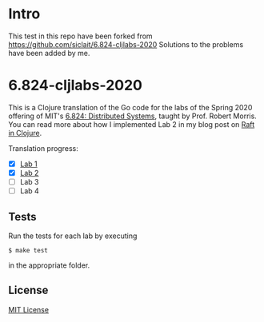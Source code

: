 # Intro
This test in this repo have been forked from https://github.com/siclait/6.824-cljlabs-2020
Solutions to the problems have been added by me.

# 6.824-cljlabs-2020

This is a Clojure translation of the Go code for the labs of the Spring 2020 offering of MIT's [6.824: Distributed Systems](https://pdos.csail.mit.edu/6.824/), taught by Prof. Robert Morris. You can read more about how I implemented Lab 2 in my blog post on [Raft in Clojure](https://phillippe.siclait.com/blog/raft-in-clojure).

Translation progress:

- [x] [Lab 1](map-reduce)
- [x] [Lab 2](raft)
- [ ] Lab 3
- [ ] Lab 4

## Tests

Run the tests for each lab by executing

```shell
$ make test
```

in the appropriate folder.

## License

[MIT License](LICENSE)
